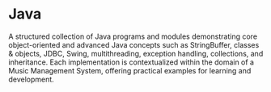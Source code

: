 # Java
A structured collection of Java programs and modules demonstrating core object-oriented and advanced Java concepts such as StringBuffer, classes & objects, JDBC, Swing, multithreading, exception handling, collections, and inheritance. Each implementation is contextualized within the domain of a Music Management System, offering practical examples for learning and development.
